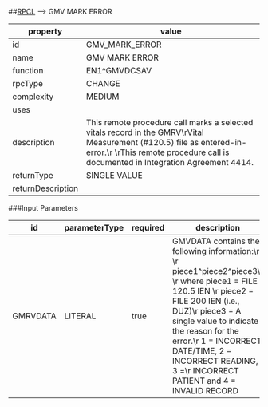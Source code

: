 


##[RPCL](TableOfContent.md) --> GMV MARK ERROR 

 property | value 
--- | --- 
 id | GMV_MARK_ERROR
 name | GMV MARK ERROR
 function | EN1^GMVDCSAV
 rpcType | CHANGE
 complexity | MEDIUM
 uses | 
 description | This remote procedure call marks a selected vitals record in the GMRV\rVital Measurement (#120.5) file as entered-in-error.\r \rThis remote procedure call is documented in Integration Agreement 4414.
 returnType | SINGLE VALUE
 returnDescription | 

###Input Parameters

| id | parameterType | required | description | example | listMemberParameters | 
| --- | --- | --- | --- | --- | --- | 
| GMRVDATA | LITERAL | true | GMVDATA contains the following information:\r \r piece1^piece2^piece3\r \r where piece1 = FILE 120.5 IEN \r       piece2 = FILE 200 IEN (i.e., DUZ)\r       piece3 = A single value to indicate the reason for the error.\r                1 = INCORRECT DATE/TIME, 2 = INCORRECT READING, 3 =\r                INCORRECT PATIENT and 4 = INVALID RECORD |  |  | 